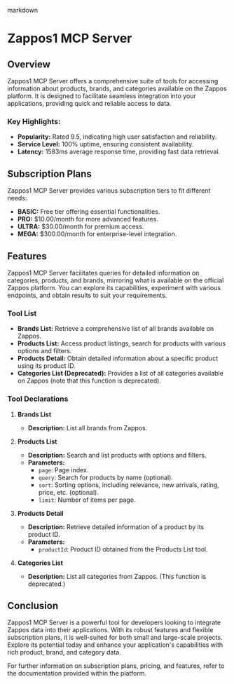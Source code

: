 markdown
# Zappos1 MCP Server

## Overview

Zappos1 MCP Server offers a comprehensive suite of tools for accessing information about products, brands, and categories available on the Zappos platform. It is designed to facilitate seamless integration into your applications, providing quick and reliable access to data.

### Key Highlights:
- **Popularity:** Rated 9.5, indicating high user satisfaction and reliability.
- **Service Level:** 100% uptime, ensuring consistent availability.
- **Latency:** 1583ms average response time, providing fast data retrieval.

## Subscription Plans

Zappos1 MCP Server provides various subscription tiers to fit different needs:

- **BASIC:** Free tier offering essential functionalities.
- **PRO:** $10.00/month for more advanced features.
- **ULTRA:** $30.00/month for premium access.
- **MEGA:** $300.00/month for enterprise-level integration.

## Features

Zappos1 MCP Server facilitates queries for detailed information on categories, products, and brands, mirroring what is available on the official Zappos platform. You can explore its capabilities, experiment with various endpoints, and obtain results to suit your requirements.

### Tool List

- **Brands List:** Retrieve a comprehensive list of all brands available on Zappos.
- **Products List:** Access product listings, search for products with various options and filters.
- **Products Detail:** Obtain detailed information about a specific product using its product ID.
- **Categories List (Deprecated):** Provides a list of all categories available on Zappos (note that this function is deprecated).

### Tool Declarations

1. **Brands List**
   - **Description:** List all brands from Zappos.

2. **Products List**
   - **Description:** Search and list products with options and filters.
   - **Parameters:**
     - `page`: Page index.
     - `query`: Search for products by name (optional).
     - `sort`: Sorting options, including relevance, new arrivals, rating, price, etc. (optional).
     - `limit`: Number of items per page.

3. **Products Detail**
   - **Description:** Retrieve detailed information of a product by its product ID.
   - **Parameters:**
     - `productId`: Product ID obtained from the Products List tool.

4. **Categories List**
   - **Description:** List all categories from Zappos. (This function is deprecated.)

## Conclusion

Zappos1 MCP Server is a powerful tool for developers looking to integrate Zappos data into their applications. With its robust features and flexible subscription plans, it is well-suited for both small and large-scale projects. Explore its potential today and enhance your application's capabilities with rich product, brand, and category data.

For further information on subscription plans, pricing, and features, refer to the documentation provided within the platform.